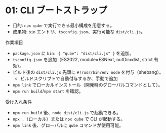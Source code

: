 # 01: CLI ブートストラップ

- 目的: `npx qube` で実行できる最小構成を用意する。
- 成果物: `bin` エントリ、`tsconfig.json`、実行可能な `dist/cli.js`。

作業項目
- `package.json` に `bin: { "qube": "dist/cli.js" }` を追加。
- `tsconfig.json` を追加（ES2022, module=ESNext, outDir=dist, strict 有効）。
- ビルド後の `dist/cli.js` 先頭に `#!/usr/bin/env node` を付与（shebang）。
  - ビルドスクリプトで自動付与するか、手動で追加
- `npm link` でローカルインストール（開発時のグローバルコマンドとして）。
- `npm run build`/`npm start` を確認。

受け入れ条件
- `npm run build` 後、`node dist/cli.js` で起動できる。
- `npx .`（ローカル）または `npx qube` で CLI が起動する。
- `npm link` 後、グローバルに `qube` コマンドが使用可能。
